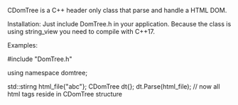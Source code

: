 CDomTree is a C++ header only class that parse and handle a HTML DOM.

Installation: Just include DomTree.h in your application.
Because the class is using string_view you need to compile with C++17.

Examples:

#include "DomTree.h"

using namespace domtree;


std::stirng html_file{"<html><body>abc</div></html>"};
CDomTree dt{};
dt.Parse(html_file);	// now all html tags reside in CDomTree structure
